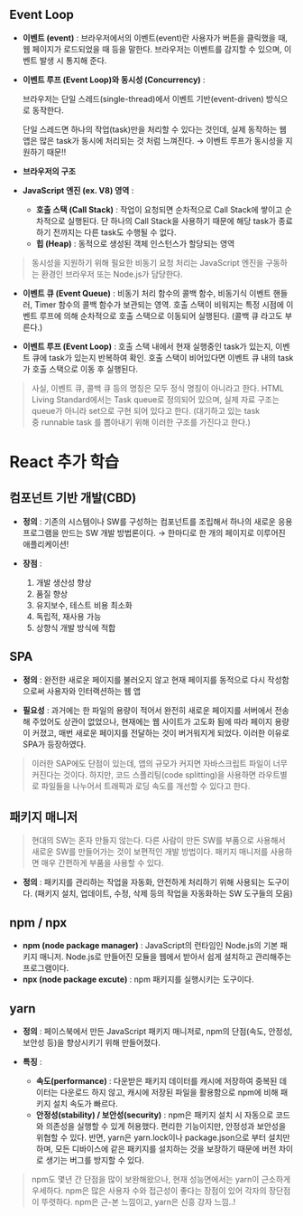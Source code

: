 ## Event Loop

- **이벤트 (event)** : 브라우저에서의 이벤트(event)란 사용자가 버튼을 클릭했을 때, 웹 페이지가 로드되었을 때 등을 말한다. 브라우저는 이벤트를 감지할 수 있으며, 이벤트 발생 시 통지해 준다.

- **이벤트 루프 (Event Loop)와 동시성 (Concurrency)** :
    
    브라우저는 단일 스레드(single-thread)에서 이벤트 기반(event-driven) 방식으로 동작한다.
    
    단일 스레드면 하나의 작업(task)만을 처리할 수 있다는 것인데, 실제 동작하는 웹 앱은 많은 task가 동시에 처리되는 것 처럼 느껴진다. → 이벤트 루프가 동시성을 지원하기 때문!!
    

- **브라우저의 구조**

- **JavaScript 엔진 (ex. V8) 영역** :
    - **호출 스택 (Call Stack)** : 작업이 요청되면 순차적으로 Call Stack에 쌓이고 순차적으로 실행된다. 단 하나의 Call Stack을 사용하기 때문에 해당 task가 종료하기 전까지는 다른 task도 수행될 수 없다.
    - **힙 (Heap)** : 동적으로 생성된 객체 인스턴스가 할당되는 영역

> 동시성을 지원하기 위해 필요한 비동기 요청 처리는 JavaScript 엔진을 구동하는 환경인 브라우저 또는 Node.js가 담당한다.
> 

- **이벤트 큐 (Event Queue)** : 비동기 처리 함수의 콜백 함수, 비동기식 이벤트 핸들러, Timer 함수의 콜백 함수가 보관되는 영역. 호출 스택이 비워지는 특정 시점에 이벤트 루프에 의해 순차적으로 호출 스택으로 이동되어 실행된다. (콜백 큐 라고도 부른다.)

- **이벤트 루프 (Event Loop)** : 호출 스택 내에서 현재 실행중인 task가 있는지, 이벤트 큐에 task가 있는지 반복하여 확인. 호출 스택이 비어있다면 이벤트 큐 내의 task가 호출 스택으로 이동 후 실행된다.

> 사실, 이벤트 큐, 콜백 큐 등의 명칭은 모두 정식 명칭이 아니라고 한다. HTML Living Standard에서는 Task queue로 정의되어 있으며, 실제 자료 구조는 queue가 아니라 set으로 구현 되어 있다고 한다. (대기하고 있는 task 중 runnable task 를 뽑아내기 위해 이러한 구조를 가진다고 한다.)
> 

# React 추가 학습

## 컴포넌트 기반 개발(CBD)

- **정의** : 기존의 시스템이나 SW를 구성하는 컴포넌트를 조립해서 하나의 새로운 응용 프로그램을 만드는 SW 개발 방법론이다. → 한마디로 한 개의 페이지로 이루어진 애플리케이션!

- **장점** :
    1. 개발 생산성 향상
    2. 품질 향상
    3. 유지보수, 테스트 비용 최소화
    4. 독립적, 재사용 가능
    5. 상향식 개발 방식에 적합

## SPA

- **정의** : 완전한 새로운 페이지를 불러오지 않고 현재 페이지를 동적으로 다시 작성함으로써 사용자와 인터랙션하는 웹 앱

- **필요성** : 과거에는 한 파일의 용량이 적어서 완전히 새로운 페이지를 서버에서 전송해 주었어도 상관이 없었으나, 현재에는 웹 사이트가 고도화 됨에 따라 페이지 용량이 커졌고, 매번 새로운 페이지를 전달하는 것이 버거워지게 되었다. 이러한 이유로 SPA가 등장하였다.

> 이러한 SAP에도 단점이 있는데, 앱의 규모가 커지면 자바스크립트 파일이 너무 커진다는 것이다. 하지만, 코드 스플리팅(code splitting)을 사용하면 라우트별로 파일들을 나누어서 트래픽과 로딩 속도를 개선할 수 있다고 한다.
> 

## 패키지 매니저

> 현대의 SW는 혼자 만들지 않는다. 다른 사람이 만든 SW를 부품으로 사용해서 새로운 SW를 만들어가는 것이 보편적인 개발 방법이다. 패키지 매니저를 사용하면 매우 간편하게 부품을 사용할 수 있다.
> 

- **정의** : 패키지를 관리하는 작업을 자동화, 안전하게 처리하기 위해 사용되는 도구이다.
(패키지 설치, 업데이트, 수정, 삭제 등의 작업을 자동화하는 SW 도구들의 모음)

## npm / npx

- **npm (node package manager)** : JavaScript의 런타임인 Node.js의 기본 패키지 매니저. Node.js로 만들어진 모듈을 웹에서 받아서 쉽게 설치하고 관리해주는 프로그램이다.
- **npx (node package excute)** : npm 패키지를 실행시키는 도구이다.

## yarn

- **정의** : 페이스북에서 만든 JavaScript 패키지 매니저로, npm의 단점(속도, 안정성, 보안성 등)을 향상시키기 위해 만들어졌다.

- **특징** :
    - **속도(performance)** : 다운받은 패키지 데이터를 캐시에 저장하여 중복된 데이터는 다운로드 하지 않고, 캐시에 저장된 파일을 활용함으로 npm에 비해 패키지 설치 속도가 빠르다.
    - **안정성(stability) / 보안성(security)** : npm은 패키지 설치 시 자동으로 코드와 의존성을 실행할 수 있게 허용했다. 편리한 기능이지만, 안정성과 보안성을 위협할 수 있다. 반면, yarn은 yarn.lock이나 package.json으로 부터 설치만 하며, 모든 디바이스에 같은 패키지를 설치하는 것을 보장하기 때문에 버전 차이로 생기는 버그를 방지할 수 있다.

> npm도 몇년 간 단점을 많이 보완해왔으나, 현재 성능면에서는 yarn이 근소하게 우세하다.
npm은 많은 사용자 수와 접근성이 좋다는 장점이 있어 각자의 장단점이 뚜렷하다.
npm은 근-본 느낌이고, yarn은 신흥 강자 느낌..!
>